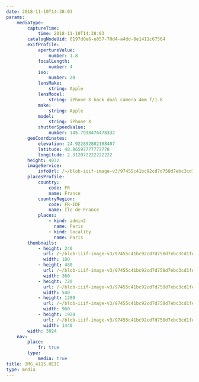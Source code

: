 ```yaml
---
date: 2018-11-10T14:38:03
params:
    mediaType:
        captureTime:
            time: 2018-11-10T14:38:03
        catalogNodeUid: 0197d0e6-e857-70d4-a4dd-8e1411c67564
        exifProfile:
            apertureValue:
                number: 1.8
            focalLength:
                number: 4
            iso:
                number: 20
            lensMake:
                string: Apple
            lensModel:
                string: iPhone X back dual camera 4mm f/1.8
            make:
                string: Apple
            model:
                string: iPhone X
            shutterSpeedValue:
                number: 145.7938476478332
        geoCoordinates:
            elevation: 24.922892802188407
            latitude: 48.86597777777778
            longitude: 2.312072222222222
        height: 4032
        imageService:
            infoUrl: /~/blob-iiif-image-v3/97455c41bc92cd7d758d7ebc3cd1fe271a5d35eac0fe67b06e540d48af504ddf/info.json
        placesProfile:
            country:
                code: FR
                name: France
            countryRegion:
                code: FR-IDF
                name: Île-de-France
            places:
                - kind: admin2
                  name: Paris
                - kind: locality
                  name: Paris
        thumbnails:
            - height: 240
              url: /~/blob-iiif-image-v3/97455c41bc92cd7d758d7ebc3cd1fe271a5d35eac0fe67b06e540d48af504ddf/full/180%2C240/0/default.jpg
              width: 180
            - height: 480
              url: /~/blob-iiif-image-v3/97455c41bc92cd7d758d7ebc3cd1fe271a5d35eac0fe67b06e540d48af504ddf/full/360%2C480/0/default.jpg
              width: 360
            - height: 720
              url: /~/blob-iiif-image-v3/97455c41bc92cd7d758d7ebc3cd1fe271a5d35eac0fe67b06e540d48af504ddf/full/540%2C720/0/default.jpg
              width: 540
            - height: 1280
              url: /~/blob-iiif-image-v3/97455c41bc92cd7d758d7ebc3cd1fe271a5d35eac0fe67b06e540d48af504ddf/full/960%2C1280/0/default.jpg
              width: 960
            - height: 1920
              url: /~/blob-iiif-image-v3/97455c41bc92cd7d758d7ebc3cd1fe271a5d35eac0fe67b06e540d48af504ddf/full/1440%2C1920/0/default.jpg
              width: 1440
        width: 3024
    nav:
        place:
            fr: true
        type:
            media: true
title: IMG_4115.HEIC
type: media
---
```

